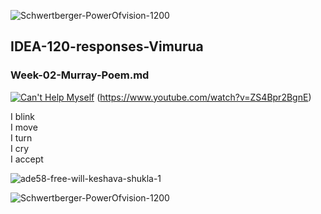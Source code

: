 ![Schwertberger-PowerOfvision-1200](https://github.com/Vimurua/IDEA-120-responses-Vimurua/assets/156378408/5b18e269-1390-4b5a-95be-2ed9d559021a)
## IDEA-120-responses-Vimurua
### Week-02-Murray-Poem.md

 [![Can't Help Myself](https://www.guggenheim.org/wp-content/uploads/2016/01/2016.40_ph_web_2.jpg)]([[https://github.com/Vimurua/IDEA-120-responses-Vimurua/assets/156378408/76463899-cccd-440c-b7d0-36de394c47bd)
(https://www.youtube.com/watch?v=ZS4Bpr2BgnE)
  
I blink  
I move   
I turn   
I cry   
I accept
 
![ade58-free-will-keshava-shukla-1](https://github.com/Vimurua/IDEA-120-responses-Vimurua/assets/156378408/5609d4e9-ee69-425c-8a7d-b272cf0e0f35)

![Schwertberger-PowerOfvision-1200](https://github.com/Vimurua/IDEA-120-responses-Vimurua/assets/156378408/9c3c83c9-1653-45f7-9129-e5a05e17bee4)
